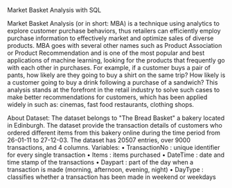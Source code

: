 Market Basket Analysis with SQL

Market Basket Analysis (or in short: MBA) is a technique using analytics to explore customer purchase behaviors, thus retailers can efficiently employ purchase information to effectively market and optimize sales of diverse products. MBA goes with several other names such as Product Association or Product Recommendation and is one of the most popular and best applications of machine learning, looking for the products that frequently go with each other in purchases.
For example, if a customer buys a pair of pants, how likely are they going to buy a shirt on the same trip? How likely is a customer going to buy a drink following a purchase of a sandwich? This analysis stands at the forefront in the retail industry to solve such cases to make better recommendations for customers, which has been applied widely in such as: cinemas, fast food restaurants, clothing shops.

About Dataset:
The dataset belongs to "The Bread Basket" a bakery located in Edinburgh. The dataset provide the transaction details of customers who ordered different items from this bakery online during the time period from 26-01-11 to 27-12-03. The dataset has 20507 entries, over 9000 transactions, and 4 columns.
Variables:
•	TransactionNo : unique identifier for every single transaction
•	Items : items purchased
•	DateTime : date and time stamp of the transactions
•	Daypart : part of the day when a transaction is made (morning, afternoon, evening, night)
•	DayType : classifies whether a transaction has been made in weekend or weekdays





